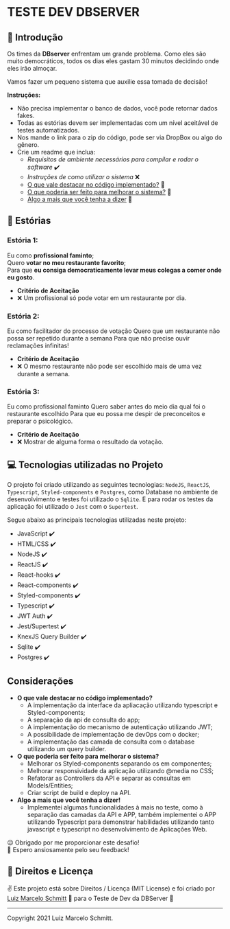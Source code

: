 # TESTE DEV DBSERVER #

## 🚀 Introdução

Os times da **DBserver** enfrentam um grande problema. Como eles são muito
democráticos, todos os dias eles gastam 30 minutos decidindo onde eles irão
almoçar.

Vamos fazer um pequeno sistema que auxilie essa tomada de decisão!

**Instruções:**

- Não precisa implementar o banco de dados, você pode retornar dados fakes. 
- Todas as estórias devem ser implementadas com um nível aceitável de testes automatizados. 
- Nos mande o link para o zip do código, pode ser via DropBox ou algo do gênero. 
- Crie um readme que inclua:
  - *Requisitos de ambiente necessários para compilar e rodar o software* ✔️
  - *Instruções de como utilizar o sistema* ❌
  - [O que vale destacar no código implementado?](##Considerações) 📌
  - [O que poderia ser feito para melhorar o sistema?](##Considerações) 📌
  - [Algo a mais que você tenha a dizer](##Considerações) 📌

## 🔖 Estórias

### Estória 1:

Eu como **profissional faminto**; <br />
Quero **votar no meu restaurante favorito**; <br />
Para que **eu consiga democraticamente levar meus colegas a comer onde eu gosto**. <br />

- **Critério de Aceitação**
- ❌ Um profissional só pode votar em um restaurante por dia. 

### Estória 2:

Eu como facilitador do processo de votação
Quero que um restaurante não possa ser repetido durante a semana
Para que não precise ouvir reclamações infinitas!

- **Critério de Aceitação**
- ❌ O mesmo restaurante não pode ser escolhido mais de uma vez durante a semana.

### Estória 3:

Eu como profissional faminto
Quero saber antes do meio dia qual foi o restaurante escolhido
Para que eu possa me despir de preconceitos e preparar o psicológico.

- **Critério de Aceitação**
- ❌ Mostrar de alguma forma o resultado da votação.

## 💻 Tecnologias utilizadas no Projeto

O projeto foi criado utilizando as seguintes tecnologias: `NodeJS`, `ReactJS`, `Typescript`,  `Styled-components` e `Postgres`, como Database no ambiente de desenvolvimento e testes foi utilizado o `Sqlite`. E para rodar os testes da aplicação foi utilizado o `Jest` com o `Supertest`.

Segue abaixo as principais tecnologias utilizadas neste projeto:

- JavaScript ✔️
- HTML/CSS ✔️
- NodeJS ✔️
- ReactJS ✔️
- React-hooks ✔️
- React-components ✔️
- Styled-components ✔️
- Typescript ✔️
- JWT Auth ✔️
- Jest/Supertest ✔️
- KnexJS Query Builder ✔️
- Sqlite ✔️
- Postgres ✔️

## Considerações

- **O que vale destacar no código implementado?**
  - A implementação da interface da apliacação utilizando typescript e Styled-components;
  - A separação da api de consulta do app;
  - A implementação do mecanismo de autenticação utilizando JWT;
  - A possibilidade de implementação de devOps com o docker;
  - A implementação das camada de consulta com o database utilizando um query builder.
- **O que poderia ser feito para melhorar o sistema?**
  - Melhorar os Styled-components separando os em componentes;
  - Melhorar responsividade da aplicação utilizando @media no CSS;
  - Refatorar as Controllers da API e separar as consultas em Models/Entities;
  - Criar script de build e deploy na API.
- **Algo a mais que você tenha a dizer!**
  - Implementei algumas funcionalidades à mais no teste, como à separação das camadas da API e APP, também implementei o APP utilizando Typescript para demonstrar habilidades utilizando tanto javascript e typescript no desenvolvimento de Aplicações Web.
  
😉 Obrigado por me proporcionar este desafio! <br />
🌈 Espero ansiosamente pelo seu feedback! <br />

## 📜 Direitos e Licença

✌ Este projeto está sobre Direitos / Licença (MIT License) e foi criado por [Luiz Marcelo Schmitt](https://github.com/devluma/) 💙 para o Teste de Dev da DBServer 🚀

---

Copyright 2021 Luiz Marcelo Schmitt.